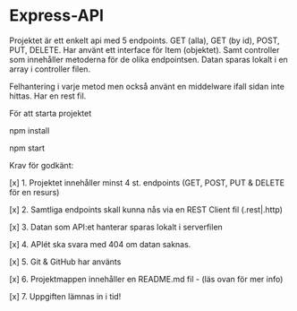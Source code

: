# Express-API

Projektet är ett enkelt api med 5 endpoints. GET (alla), GET (by id), POST, PUT, DELETE. 
Har använt ett interface för Item (objektet). Samt controller som innehåller metoderna för de olika endpointsen. 
Datan sparas lokalt i en array i controller filen. 

Felhantering i varje metod men också använt en middelware ifall sidan inte hittas. 
Har en rest fil.

För att starta projektet

npm install 

npm start

Krav för godkänt:

[x] 1. Projektet innehåller minst 4 st. endpoints (GET, POST, PUT & DELETE för en resurs) 

[x] 2. Samtliga endpoints skall kunna nås via en REST Client fil (.rest|.http)

[x] 3. Datan som API:et hanterar sparas lokalt i serverfilen

[x] 4. APIét ska svara med 404 om datan saknas.

[x] 5. Git & GitHub har använts

[x] 6. Projektmappen innehåller en README.md fil - (läs ovan för mer info)

[x] 7. Uppgiften lämnas in i tid!
